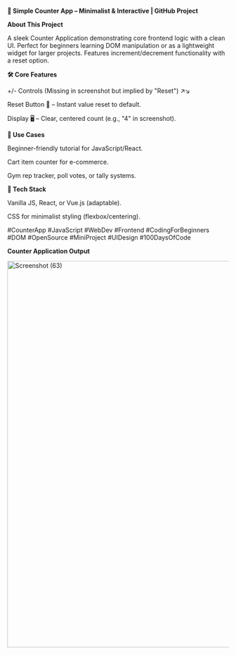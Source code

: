 **🔢 Simple Counter App – Minimalist & Interactive | GitHub Project**

**About This Project**

A sleek Counter Application demonstrating core frontend logic with a clean UI. Perfect for beginners learning DOM manipulation or as a lightweight widget for larger projects. Features increment/decrement functionality with a reset option.

**🛠️ Core Features**

+/- Controls (Missing in screenshot but implied by "Reset") ↗️↘️

Reset Button 🔄 – Instant value reset to default.

Display 🖥️ – Clear, centered count (e.g., "4" in screenshot).

**🚀 Use Cases**

Beginner-friendly tutorial for JavaScript/React.

Cart item counter for e-commerce.

Gym rep tracker, poll votes, or tally systems.

**🔧 Tech Stack**

Vanilla JS, React, or Vue.js (adaptable).

CSS for minimalist styling (flexbox/centering).

#CounterApp #JavaScript #WebDev #Frontend #CodingForBeginners #DOM #OpenSource #MiniProject #UIDesign #100DaysOfCode

**Counter Application Output**

<img width="1920" height="880" alt="Screenshot (63)" src="https://github.com/user-attachments/assets/896a1758-2117-402e-b657-83c722b43e5d" />

